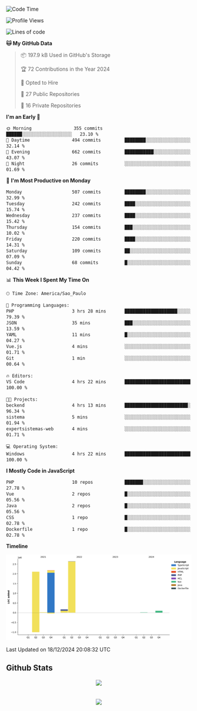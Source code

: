  
<!--START_SECTION:waka-->
![Code Time](http://img.shields.io/badge/Code%20Time-1%2C705%20hrs%204%20mins-blue)

![Profile Views](http://img.shields.io/badge/Profile%20Views-28-blue)

![Lines of code](https://img.shields.io/badge/From%20Hello%20World%20I%27ve%20Written-7.2%20million%20lines%20of%20code-blue)

**🐱 My GitHub Data** 

> 📦 197.9 kB Used in GitHub's Storage 
 > 
> 🏆 72 Contributions in the Year 2024
 > 
> 💼 Opted to Hire
 > 
> 📜 27 Public Repositories 
 > 
> 🔑 16 Private Repositories 
 > 
**I'm an Early 🐤** 

```text
🌞 Morning                355 commits         ██████░░░░░░░░░░░░░░░░░░░   23.10 % 
🌆 Daytime                494 commits         ████████░░░░░░░░░░░░░░░░░   32.14 % 
🌃 Evening                662 commits         ███████████░░░░░░░░░░░░░░   43.07 % 
🌙 Night                  26 commits          ░░░░░░░░░░░░░░░░░░░░░░░░░   01.69 % 
```
📅 **I'm Most Productive on Monday** 

```text
Monday                   507 commits         ████████░░░░░░░░░░░░░░░░░   32.99 % 
Tuesday                  242 commits         ████░░░░░░░░░░░░░░░░░░░░░   15.74 % 
Wednesday                237 commits         ████░░░░░░░░░░░░░░░░░░░░░   15.42 % 
Thursday                 154 commits         ███░░░░░░░░░░░░░░░░░░░░░░   10.02 % 
Friday                   220 commits         ████░░░░░░░░░░░░░░░░░░░░░   14.31 % 
Saturday                 109 commits         ██░░░░░░░░░░░░░░░░░░░░░░░   07.09 % 
Sunday                   68 commits          █░░░░░░░░░░░░░░░░░░░░░░░░   04.42 % 
```


📊 **This Week I Spent My Time On** 

```text
🕑︎ Time Zone: America/Sao_Paulo

💬 Programming Languages: 
PHP                      3 hrs 28 mins       ████████████████████░░░░░   79.39 % 
JSON                     35 mins             ███░░░░░░░░░░░░░░░░░░░░░░   13.59 % 
YAML                     11 mins             █░░░░░░░░░░░░░░░░░░░░░░░░   04.27 % 
Vue.js                   4 mins              ░░░░░░░░░░░░░░░░░░░░░░░░░   01.71 % 
Git                      1 min               ░░░░░░░░░░░░░░░░░░░░░░░░░   00.64 % 

🔥 Editors: 
VS Code                  4 hrs 22 mins       █████████████████████████   100.00 % 

🐱‍💻 Projects: 
beckend                  4 hrs 13 mins       ████████████████████████░   96.34 % 
sistema                  5 mins              ░░░░░░░░░░░░░░░░░░░░░░░░░   01.94 % 
expertsistemas-web       4 mins              ░░░░░░░░░░░░░░░░░░░░░░░░░   01.71 % 

💻 Operating System: 
Windows                  4 hrs 22 mins       █████████████████████████   100.00 % 
```

**I Mostly Code in JavaScript** 

```text
PHP                      10 repos            ███████░░░░░░░░░░░░░░░░░░   27.78 % 
Vue                      2 repos             █░░░░░░░░░░░░░░░░░░░░░░░░   05.56 % 
Java                     2 repos             █░░░░░░░░░░░░░░░░░░░░░░░░   05.56 % 
CSS                      1 repo              █░░░░░░░░░░░░░░░░░░░░░░░░   02.78 % 
Dockerfile               1 repo              █░░░░░░░░░░░░░░░░░░░░░░░░   02.78 % 
```



**Timeline**

![Lines of Code chart](https://raw.githubusercontent.com/MaueDev/MaueDev/main/assets/bar_graph.png)


 Last Updated on 18/12/2024 20:08:32 UTC
<!--END_SECTION:waka-->

## Github Stats  
<div align="center"><img src="https://github-readme-stats.vercel.app/api/top-langs/?username=MaueDev&hide_border=true&layout=compact" align="center" /></div>  

<br/>  

<br/>  

<div align="center">
<img src="https://komarev.com/ghpvc/?username=MaueDev&&style=flat-square" align="center" />
</div>  
  
